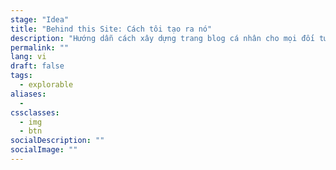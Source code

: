 ```yaml
---
stage: "Idea"
title: "Behind this Site: Cách tôi tạo ra nó"
description: "Hướng dẫn cách xây dựng trang blog cá nhân cho mọi đối tượng"
permalink: ""
lang: vi
draft: false
tags: 
  - explorable
aliases:
  - 
cssclasses:
  - img
  - btn
socialDescription: ""
socialImage: ""
---
```


